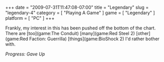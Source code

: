 +++
date = "2009-07-31T11:47:08-07:00"
title = "Legendary"
slug = "legendary-4"
category = [ "Playing A Game" ]
game = [ "Legendary" ]
platform = [ "PC" ]
+++

Frankly, my interest in this has been pushed off the bottom of the chart.  There are [too](game:The Conduit) [many](game:Red Steel 2) [other](game:Red Faction: Guerrilla) [things](game:BioShock 2) I'd rather bother with.

<i>Progress: Gave Up</i>